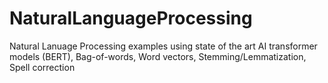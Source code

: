 # NaturalLanguageProcessing
Natural Lanuage Processing examples using state of the art AI transformer models (BERT), Bag-of-words, Word vectors, Stemming/Lemmatization, Spell correction
